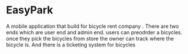 # EasyPark
 A mobile application that build for bicycle rent company . There are two ends which are user end and admin end. users can preodrder a bicycles. once they pick the bicycles from store the owner can track where the bicycle is. And there is a ticketing system for bicycles

